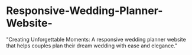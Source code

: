 # Responsive-Wedding-Planner-Website-
"Creating Unforgettable Moments: A responsive wedding planner website that helps couples plan their dream wedding with ease and elegance."
